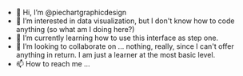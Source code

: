 - 👋 Hi, I’m @piechartgraphicdesign
- 👀 I’m interested in data visualization, but I don't know how to code anything (so what am I doing here?)
- 🌱 I’m currently learning how to use this interface as step one. 
- 💞️ I’m looking to collaborate on ... nothing, really, since I can't offer anything in return. I am just a learner at the most basic level. 
- 📫 How to reach me ...

<!---
piechartgraphicdesign/piechartgraphicdesign is a ✨ special ✨ repository because its `README.md` (this file) appears on your GitHub profile.
You can click the Preview link to take a look at your changes.
--->
